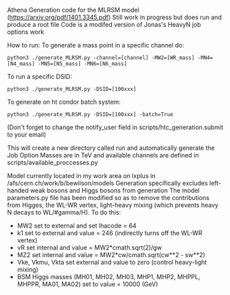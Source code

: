 Athena Generation code for the MLRSM model (https://arxiv.org/pdf/1401.3345.pdf) 
Still work in progress but does run and produce a root file
Code is a modifed version of Jonas's HeavyN job options work

How to run:
To generate a mass point in a specific channel do:

`python3 ./generate_MLRSM.py -channel=[channel] -MW2=[WR_mass] -MN4=[N4_mass] -MN5=[N5_mass] -MN6=[N6_mass]`

To run a specific DSID:

`python3 ./generate_MLRSM.py -DSID=[100xxx]`

To generate on ht condor batch system:

`python3 ./generate_MLRSM.py -DSID=[100xxx] -batch=True`

(Don't forget to change the notify_user field in scripts/htc_generation.submit to your email)

This will create a new directory called run and automatically generate the Job Option 
Masses are in TeV and available channels are defined in scripts/available_proccesses.py

Model currently located in my work area on lxplus in /afs/cern.ch/work/b/bewilson/models
Generation specifically excludes left-handed weak bosons and Higgs bosons from generation
The model parameters.py file has been modified so as to remove the contributions from Higges, the WL-WR vertex, light-heavy mixing (which prevents heavy N decays to WL/#gamma/H). To do this:
- MW2 set to external and set lhacode = 64
- k1 set to external and value = 246 (indirectly turns off the WL-WR vertex)
- vR set internal and value = MW2*cmath.sqrt(2)/gw
- MZ2 set internal and value = MW2*cw/cmath.sqrt(cw\**2 - sw\**2)
- Vke, Vkmu, Vkta set external and value to zero (control heavy-light mixing)
- BSM Higgs masses (MH01, MH02, MH03, MHP1, MHP2, MHPPL, MHPPR, MA01, MA02) set to value = 10000 (GeV) 
